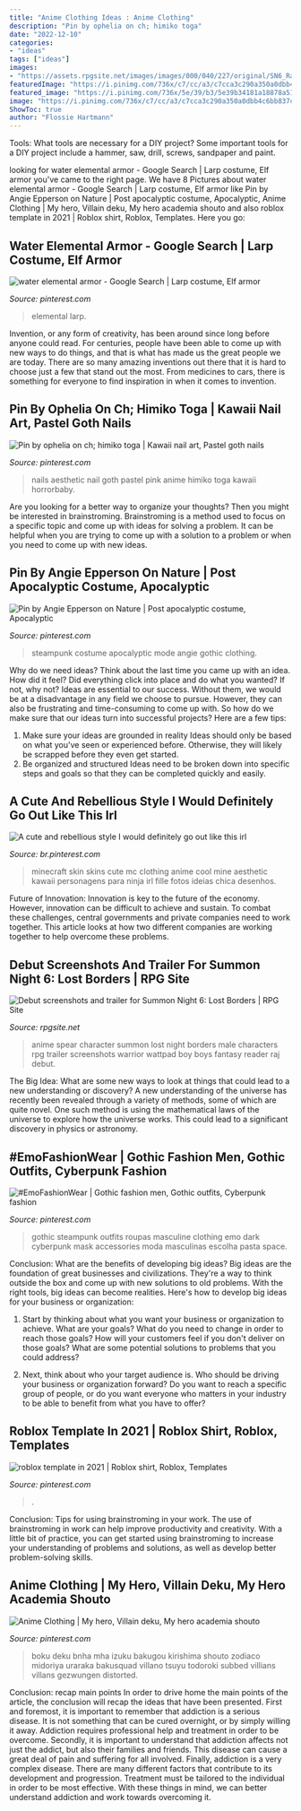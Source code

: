 ```yaml
---
title: "Anime Clothing Ideas : Anime Clothing"
description: "Pin by ophelia on ch; himiko toga"
date: "2022-12-10"
categories:
- "ideas"
tags: ["ideas"]
images:
- "https://assets.rpgsite.net/images/images/000/040/227/original/SN6_Raju.png"
featuredImage: "https://i.pinimg.com/736x/c7/cc/a3/c7cca3c290a350a0dbb4c6bb837cdcb6.jpg"
featured_image: "https://i.pinimg.com/736x/5e/39/b3/5e39b34181a18878a51c5aeaad6863cd.jpg"
image: "https://i.pinimg.com/736x/c7/cc/a3/c7cca3c290a350a0dbb4c6bb837cdcb6.jpg"
ShowToc: true
author: "Flossie Hartmann"
---
```



Tools: What tools are necessary for a DIY project?
Some important tools for a DIY project include a hammer, saw, drill, screws, sandpaper and paint.

	

		
looking for water elemental armor - Google Search | Larp costume, Elf armor you've came to the right page. We have 8 Pictures about water elemental armor - Google Search | Larp costume, Elf armor like Pin by Angie Epperson on Nature | Post apocalyptic costume, Apocalyptic, Anime Clothing | My hero, Villain deku, My hero academia shouto and also roblox template in 2021 | Roblox shirt, Roblox, Templates. Here you go:
		
    
## Water Elemental Armor - Google Search | Larp Costume, Elf Armor

<img loading=lazy src="https://i.pinimg.com/736x/f5/7a/ff/f57aff9616f8041b4dd521b4cdac9d3e--character-costumes-character-ideas.jpg" onerror="this.onerror=null;this.src='https://tse3.mm.bing.net/th?id=OIP.wsUtwedEoYYEeF5XYKXCdQHaLU&amp;pid=15.1';" alt="water elemental armor - Google Search | Larp costume, Elf armor">

_Source: pinterest.com_

>elemental larp. 

	

Invention, or any form of creativity, has been around since long before anyone could read. For centuries, people have been able to come up with new ways to do things, and that is what has made us the great people we are today. There are so many amazing inventions out there that it is hard to choose just a few that stand out the most. From medicines to cars, there is something for everyone to find inspiration in when it comes to invention.

    
## Pin By Ophelia On Ch; Himiko Toga | Kawaii Nail Art, Pastel Goth Nails

<img loading=lazy src="https://i.pinimg.com/736x/16/23/1b/16231bd307e5dbc7056c0a14746b747b.jpg" onerror="this.onerror=null;this.src='https://tse4.mm.bing.net/th?id=OIP.jqMUEAdQ33RV_t0G85tzawHaJ3&amp;pid=15.1';" alt="Pin by ophelia on ch; himiko toga | Kawaii nail art, Pastel goth nails">

_Source: pinterest.com_

>nails aesthetic nail goth pastel pink anime himiko toga kawaii horrorbaby. 

	

Are you looking for a better way to organize your thoughts? Then you might be interested in brainstroming. Brainstroming is a method used to focus on a specific topic and come up with ideas for solving a problem. It can be helpful when you are trying to come up with a solution to a problem or when you need to come up with new ideas.

    
## Pin By Angie Epperson On Nature | Post Apocalyptic Costume, Apocalyptic

<img loading=lazy src="https://i.pinimg.com/736x/4b/7c/5c/4b7c5c7faa711b3f1489327188874275.jpg" onerror="this.onerror=null;this.src='https://tse2.mm.bing.net/th?id=OIP.kibF6ID14RXpJ4VUUoVBRAHaJ3&amp;pid=15.1';" alt="Pin by Angie Epperson on Nature | Post apocalyptic costume, Apocalyptic">

_Source: pinterest.com_

>steampunk costume apocalyptic mode angie gothic clothing. 

	

Why do we need ideas?
Think about the last time you came up with an idea. How did it feel? Did everything click into place and do what you wanted? If not, why not?
Ideas are essential to our success. Without them, we would be at a disadvantage in any field we choose to pursue. However, they can also be frustrating and time-consuming to come up with. So how do we make sure that our ideas turn into successful projects? Here are a few tips: 

1) Make sure your ideas are grounded in reality 
Ideas should only be based on what you've seen or experienced before. Otherwise, they will likely be scrapped before they even get started. 
2) Be organized and structured 
Ideas need to be broken down into specific steps and goals so that they can be completed quickly and easily.

    
## A Cute And Rebellious Style I Would Definitely Go Out Like This Irl

<img loading=lazy src="https://i.pinimg.com/736x/c7/cc/a3/c7cca3c290a350a0dbb4c6bb837cdcb6.jpg" onerror="this.onerror=null;this.src='https://tse3.mm.bing.net/th?id=OIP.u4i2xpiHA08f6rrTcyIWXAHaJ4&amp;pid=15.1';" alt="A cute and rebellious style I would definitely go out like this irl">

_Source: br.pinterest.com_

>minecraft skin skins cute mc clothing anime cool mine aesthetic kawaii personagens para ninja irl fille fotos ideias chica desenhos. 

	

Future of Innovation:
Innovation is key to the future of the economy. However, innovation can be difficult to achieve and sustain. To combat these challenges, central governments and private companies need to work together. This article looks at how two different companies are working together to help overcome these problems.

    
## Debut Screenshots And Trailer For Summon Night 6: Lost Borders | RPG Site

<img loading=lazy src="https://assets.rpgsite.net/images/images/000/040/227/original/SN6_Raju.png" onerror="this.onerror=null;this.src='https://tse2.mm.bing.net/th?id=OIP.2vjn1olwNt9V-fAeYLKI_gHaMr&amp;pid=15.1';" alt="Debut screenshots and trailer for Summon Night 6: Lost Borders | RPG Site">

_Source: rpgsite.net_

>anime spear character summon lost night borders male characters rpg trailer screenshots warrior wattpad boy boys fantasy reader raj debut. 

	

The Big Idea: What are some new ways to look at things that could lead to a new understanding or discovery?
A new understanding of the universe has recently been revealed through a variety of methods, some of which are quite novel. One such method is using the mathematical laws of the universe to explore how the universe works. This could lead to a significant discovery in physics or astronomy.

    
## #EmoFashionWear | Gothic Fashion Men, Gothic Outfits, Cyberpunk Fashion

<img loading=lazy src="https://i.pinimg.com/736x/b6/f6/44/b6f644a6a0891db6002828c5b5696acf.jpg" onerror="this.onerror=null;this.src='https://tse3.mm.bing.net/th?id=OIP.TzuFEJf2AtcHfPA9gdt5gwHaJ3&amp;pid=15.1';" alt="#EmoFashionWear | Gothic fashion men, Gothic outfits, Cyberpunk fashion">

_Source: pinterest.com_

>gothic steampunk outfits roupas masculine clothing emo dark cyberpunk mask accessories moda masculinas escolha pasta space. 

	

Conclusion: What are the benefits of developing big ideas?
Big ideas are the foundation of great businesses and civilizations. They're a way to think outside the box and come up with new solutions to old problems. With the right tools, big ideas can become realities. Here's how to develop big ideas for your business or organization:
1. Start by thinking about what you want your business or organization to achieve. What are your goals? What do you need to change in order to reach those goals? How will your customers feel if you don't deliver on those goals? What are some potential solutions to problems that you could address?

2. Next, think about who your target audience is. Who should be driving your business or organization forward? Do you want to reach a specific group of people, or do you want everyone who matters in your industry to be able to benefit from what you have to offer?

    
## Roblox Template In 2021 | Roblox Shirt, Roblox, Templates

<img loading=lazy src="https://i.pinimg.com/736x/5e/39/b3/5e39b34181a18878a51c5aeaad6863cd.jpg" onerror="this.onerror=null;this.src='https://tse3.mm.bing.net/th?id=OIP.gsr30A3jLMzxaiMqMLMl5wHaHE&amp;pid=15.1';" alt="roblox template in 2021 | Roblox shirt, Roblox, Templates">

_Source: pinterest.com_

>. 

	

Conclusion: Tips for using brainstroming in your work.
The use of brainstroming in work can help improve productivity and creativity. With a little bit of practice, you can get started using brainstroming to increase your understanding of problems and solutions, as well as develop better problem-solving skills.

    
## Anime Clothing | My Hero, Villain Deku, My Hero Academia Shouto

<img loading=lazy src="https://i.pinimg.com/736x/bb/72/76/bb727618e15572d9396dd0d9ffd49dfb.jpg" onerror="this.onerror=null;this.src='https://tse2.mm.bing.net/th?id=OIP.djvJqszRz3xfPRjKOvx89gHaJ3&amp;pid=15.1';" alt="Anime Clothing | My hero, Villain deku, My hero academia shouto">

_Source: pinterest.com_

>boku deku bnha mha izuku bakugou kirishima shouto zodiaco midoriya uraraka bakusquad villano tsuyu todoroki subbed villians villans gezwungen distorted. 

	

Conclusion: recap main points
In order to drive home the main points of the article, the conclusion will recap the ideas that have been presented. First and foremost, it is important to remember that addiction is a serious disease. It is not something that can be cured overnight, or by simply willing it away. Addiction requires professional help and treatment in order to be overcome. Secondly, it is important to understand that addiction affects not just the addict, but also their families and friends. This disease can cause a great deal of pain and suffering for all involved. Finally, addiction is a very complex disease. There are many different factors that contribute to its development and progression. Treatment must be tailored to the individual in order to be most effective. With these things in mind, we can better understand addiction and work towards overcoming it.

